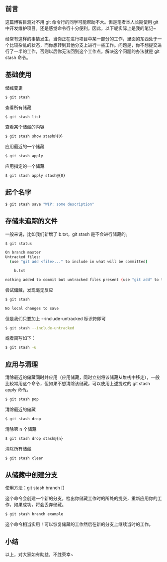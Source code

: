 ## 前言

这篇博客目测对不用 git 命令行的同学可能帮助不大。但是笔者本人长期使用 git 中开发维护项目。还是感觉命令行十分便利。因此，以下呢实际上是我的笔记~

经常有这样的事情发生，当你正在进行项目中某一部分的工作，里面的东西处于一个比较杂乱的状态，而你想转到其他分支上进行一些工作。问题是，你不想提交进行了一半的工作，否则以后你无法回到这个工作点。解决这个问题的办法就是 git stash 命令。

## 基础使用

储藏变更

```bash
$ git stash
```

查看所有储藏

```bash
$ git stash list
```

查看某个储藏的内容

```bash
$ git stash show stash@{0}
```

应用最近的一个储藏

```bash
$ git stash apply
```

应用指定的一个储藏

```bash
$ git stash apply stash@{0}
```

## 起个名字

```bash
$ git stash save "WIP: some description"
```

## 存储未追踪的文件

一般来说，比如我们新增了 b.txt，git stash 是不会进行储藏的。

```bash
$ git status

On branch master
Untracked files:
  (use "git add <file>..." to include in what will be committed)

	b.txt

nothing added to commit but untracked files present (use "git add" to track)
```

尝试储藏，发现毫无反应

```bash
$ git stash

No local changes to save
```

但是我们只要加上 --include-untracked 标识符即可

```bash
$ git stash --include-untracked
```

或者简写如下：

```bash
$ git stash -u
```

## 应用与清理

清除最近的储藏同时并应用（应用储藏，同时立刻将该储藏从堆栈中移走），一般比较常用这个命令，但如果不想清除该储藏，可以使用上述提过的 git stash apply 命令。

```bash
$ git stash pop
```

清除最近的储藏

```bash
$ git stash drop
```

清除第 n 个储藏

```bash
$ git stash drop stash@{n}
```

清除所有储藏

```bash
$ git stash clear
```

## 从储藏中创建分支

使用方法：git stash branch <branchname> [<stash>]

这个命令会创建一个新的分支，检出你储藏工作时的所处的提交，重新应用你的工作，如果成功，将会丢弃储藏。

```bash
$ git stash branch example
```

这个命令相当实用！可以恢复储藏的工作然后在新的分支上继续当时的工作。

## 小结

以上，对大家如有助益，不胜荣幸~
